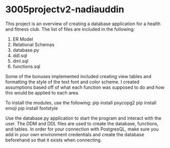 # 3005projectv2-nadiauddin
This project is an overview of creating a database application for a health and fitness club. The list of files are included in the following:

1. ER Model
2. Relational Schemas
3. database.py
4. ddl.sql
5. dml.sql
6. functions.sql

Some of the bonuses implemented included creating view tables and formatting the style of the text font and color scheme. I created assumptions based off of what each function was supposed to do and how this would be applied to each area.

To install the modules, use the following:
pip install psycopg2
pip install emoji
pip install fontstyle

Use the database.py application to start the program and interact with the user. The DDM and DDL files are used to create the database, functions, and tables. In order for your connection with PostgresQL, make sure you add in your own environment credentials and create the database beforehand so that it exists when connecting.
